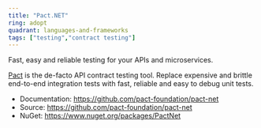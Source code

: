```yaml
---
title: "Pact.NET"
ring: adopt
quadrant: languages-and-frameworks
tags: ["testing","contract testing"]
---
```

Fast, easy and reliable testing for your APIs and microservices.

[Pact](../tools/Pact.html) is the de-facto API contract testing tool. Replace expensive and brittle end-to-end integration tests with fast, reliable and easy to debug unit tests.

- Documentation: https://github.com/pact-foundation/pact-net
- Source: https://github.com/pact-foundation/pact-net
- NuGet: https://www.nuget.org/packages/PactNet
